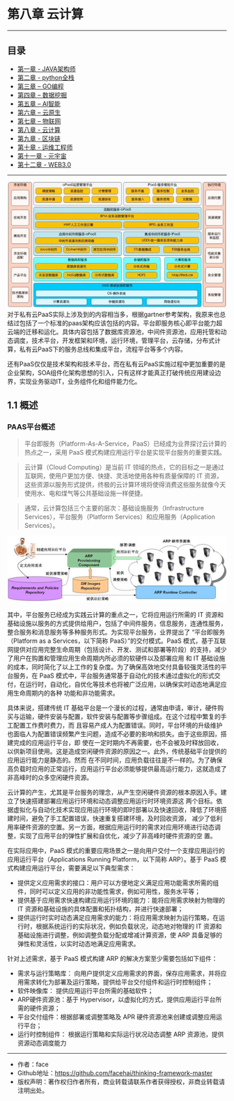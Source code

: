 # 第八章 云计算

------
## 目录
- [第一章 - JAVA架构师](JAVA架构师.md)
- [第二章 - python全栈](python全栈.md)
- [第三章 – GO编程](GO编程.md)
- [第四章 – 数据挖掘](数据挖掘.md)
- [第五章 – AI智能](AI智能.md)
- [第六章 – 云原生](云原生.md)
- [第七章 – 物联网](物联网.md)
- [第八章 - 云计算](云计算.md)
- [第九章 - 区块链](区块链.md)
- [第十章 - 运维工程师](运维工程师.md)
- [第十一章 - 元宇宙](8.1云计算-PAAS.md)
- [第十二章 - WEB3.0](WEB3.0.md)
------

![img.png](screenshot/202201131812001.png)
对于私有云PaaS实际上涉及到的内容相当多，根据gartner参考架构，我原来也总结过包括了一个标准的paas架构应该包括的内容。平台即服务核心即平台能力超云端的迁移和运化。具体内容包括了数据库资源池，中间件资源池，应用托管和动态调度，技术平台，开发框架和环境，运行环境，管理平台，云存储，分布式计算，私有云PaaS下的服务总线和集成平台，流程平台等多个内容。

还有PaaS仅仅是技术架构和技术平台，而在私有云PaaS实施过程中更加重要的是企业架构，SOA组件化架构思想的引入，只有这样才能真正打破传统应用建设边界，实现业务驱动IT，业务组件化和组件能力化。

## 1.1 概述
### PAAS平台概述
> 平台即服务（Platform-As-A-Service，PaaS）已经成为业界探讨云计算的热点之一，采用 PaaS 模式构建应用运行平台是实现平台服务的重要实践。

> 云计算（Cloud Computing）是当前 IT 领域的热点，它的目标之一是通过互联网，使用户更加方便、快捷、灵活地使用各种有质量保障的 IT 资源，这些资源以服务形式提供，终极的云计算环境将使得消费这些服务就像今天使用水、电和煤气等公共基础设施一样便捷。

> 通常，云计算包括三个主要的层次：基础设施服务（Infrastructure Services），平台服务（Platform Services）和应用服务（Application Services）。

![img_1.png](screenshot/20220113181200.png)

其中，平台服务已经成为实践云计算的重点之一，它将应用运行所需的 IT 资源和基础设施以服务的方式提供给用户，包括了中间件服务，信息服务，连通性服务，整合服务和消息服务等多种服务形式。为实现平台服务，业界提出了 “平台即服务（Platform as a Services，以下简称 PaaS）”的交付模式。PaaS 模式，基于互联网提供对应用完整生命周期（包括设计、开发、测试和部署等阶段）的支持，减少了用户在购置和管理应用生命周期内所必须的软硬件以及部署应用 和 IT 基础设施的成本，同时简化了以上工作的复杂度。为了确保高效地交付具备较强灵活性的平台服务，在 PaaS 模式中，平台服务通常基于自动化的技术通过虚拟化的形式交付，在运行时，自动化，自优化等技术也将被广泛应用，以确保实时动态地满足应用生命周期内的各种 功能和非功能需求。

具体来说，搭建传统 IT 基础平台是一个漫长的过程，通常由申请，审计，硬件购买与运输，硬件安装与配置，软件安装与配置等步骤组成。在这个过程中繁复的手工配置工作费时费力，而 且容易产成人为配置错误。同时，平台环境的升级维护也面临人为配置错误频繁产生问题，造成不必要的影响和损失。由于这些原因，搭建完成的应用运行平台，即 使在一定时期内不再需要，也不会被及时释放回收，以供新项目使用。这是造成空闲硬件资源的原因之一。此外，传统基础平台提供的应用运行能力是静态的。然而 在不同时间，应用负载往往是不一样的。为了确保高负载时应用的正常运行，应用运行平台必须能够提供最高运行能力，这就造成了非高峰时的众多空闲硬件资源。

云计算的产生，尤其是平台服务的理念，从产生空闲硬件资源的根本原因入手。建立了快速搭建部署应用运行环境和动态调整应用运行时环境资源这 两个目标。依据虚拟化与自动化技术实现应用运行环境的即时部署以及快速回收，降低了环境搭建时间，避免了手工配置错误，快速重复搭建环境，及时回收资源， 减少了低利用率硬件资源的空置。另一方面，根据应用运行时的需求对应用环境进行动态调整，实现了应用平台的弹性扩展和自优化，减少了非高峰时硬件资源的空 置。

在实际应用中，PaaS 模式的重要应用场景之一是向用户交付一个支撑应用运行的应用运行平台（Applications Running Platform，以下简称 ARP）。基于 PaaS 模式构建应用运行平台，需要满足以下典型需求：

- 提供定义应用需求的接口：用户可以方便地定义满足应用功能需求所需的组件，同时可以定义应用的非功能性需求，例如可用性，服务水平等；
- 提供基于应用需求快速构建应用运行环境的能力：能将应用需求映射为物理的 IT 资源和基础设施的具体配置和拓扑结构，并进行快速部署；
- 提供运行时实时动态满足应用需求的能力：将应用需求映射为运行策略，在运行时，根据系统运行的实际状况，例如负载状况，动态地对物理的 IT 资源和基础设施进行调整，例如调整负载分配或增减计算资源，使 ARP 具备足够的弹性和灵活性，以实时动态地满足应用需求。

针对上述需求，基于 PaaS 模式构建 ARP 的解决方案至少需要包括如下组件：

- 需求与运行策略库： 向用户提供定义应用需求的界面，保存应用需求，并将应用需求转化为部署及运行策略，提供给平台交付组件和运行时控制组件；
- 软件映像库： 提供应用运行平台所需的基础软件；
- ARP硬件资源池：基于 Hypervisor，以虚拟化的方式，提供应用运行平台所需的硬件资源；
- 平台交付组件：根据部署或调整策略及 APR 硬件资源池来创建或调整应用运行平台；
- 运行时控制组件： 根据运行策略和实际运行状况动态调整 ARP 资源池，提供资源动态调度能力


---
- 作者：face
- Github地址：https://github.com/facehai/thinking-framework-master
- 版权声明：著作权归作者所有，商业转载请联系作者获得授权，非商业转载请注明出处。
